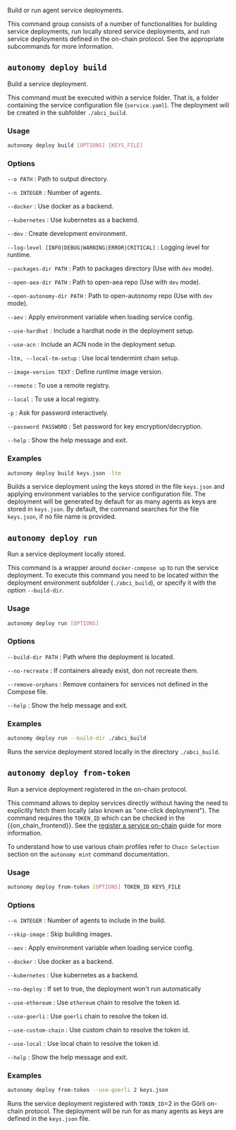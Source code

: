 Build or run agent service deployments.

This command group consists of a number of functionalities for building service deployments, run locally stored service deployments, and run service deployments defined in the on-chain protocol. See the appropriate subcommands for more information.


## `autonomy deploy build`

Build a service deployment.

This command must be executed within a service folder. That is, a folder containing the service configuration file (`service.yaml`). The deployment will be created in the subfolder `./abci_build`.

### Usage

```bash
autonomy deploy build [OPTIONS] [KEYS_FILE]
```

### Options

`--o PATH`
:   Path to output directory.

`--n INTEGER`
:   Number of agents.

`--docker`
:   Use docker as a backend.

`--kubernetes`
:   Use kubernetes as a backend.

`--dev`
:   Create development environment.

`--log-level [INFO|DEBUG|WARNING|ERROR|CRITICAL]`
:   Logging level for runtime.

`--packages-dir PATH`
:   Path to packages directory (Use with `dev` mode).

`--open-aea-dir PATH`
:   Path to open-aea repo (Use with `dev` mode).

`--open-autonomy-dir PATH`
:   Path to open-autonomy repo (Use with `dev` mode).

`--aev`
:   Apply environment variable when loading service config.

`--use-hardhat`
:   Include a hardhat node in the deployment setup.

`--use-acn`
:   Include an ACN node in the deployment setup.

`-ltm, --local-tm-setup`
:   Use local tendermint chain setup.

`--image-version TEXT`
:   Define runtime image version.

`--remote`
:   To use a remote registry.

`--local`
:   To use a local registry.

`-p`
:   Ask for password interactively.

`--password PASSWORD`
:   Set password for key encryption/decryption.

`--help`
:   Show the help message and exit.


### Examples
```bash
autonomy deploy build keys.json -ltm
```

Builds a service deployment using the keys stored in the file `keys.json` and applying environment variables to the service configuration file. The deployment will be generated by default for as many agents as keys are stored in `keys.json`. By default, the command searches for the file `keys.json`, if no file name is provided.


## `autonomy deploy run`

Run a service deployment locally stored.

This command is a wrapper around `docker-compose up` to run the service deployment. To execute this command you need to be located within the deployment environment subfolder (`./abci_build`), or specify it with the option `--build-dir`.

### Usage

```bash
autonomy deploy run [OPTIONS]
```

### Options

`--build-dir PATH`
:   Path where the deployment is located.

`--no-recreate`
:   If containers already exist, don not recreate them.

`--remove-orphans`
:   Remove containers for services not defined in the Compose file.

`--help`
:   Show the help message and exit.

### Examples
```bash
autonomy deploy run --build-dir ./abci_build
```

Runs the service deployment stored locally in the directory `./abci_build`.


## `autonomy deploy from-token`

Run a service deployment registered in the on-chain protocol.

This command allows to deploy services directly without having the need to explicitly fetch them locally (also known as "one-click deployment"). The command requires the `TOKEN_ID` which can be checked in the {{on_chain_frontend}}. See the [register a service on-chain](../../guides/register_packages_on_chain.md#register-a-service) guide for more information.

To understand how to use various chain profiles refer to `Chain Selection` section on the `autonomy mint` command documentation.

### Usage

```bash
autonomy deploy from-token [OPTIONS] TOKEN_ID KEYS_FILE
```

### Options

`--n INTEGER`
:   Number of agents to include in the build.

`--skip-image`
:   Skip building images.

`--aev`
:   Apply environment variable when loading service config.

`--docker`
:   Use docker as a backend.
  
`--kubernetes`
:   Use kubernetes as a backend.
  
`--no-deploy`
:   If set to true, the deployment won't run automatically

`--use-ethereum`
: Use `ethereum` chain to resolve the token id.

`--use-goerli`
: Use `goerli` chain to resolve the token id.

`--use-custom-chain`
: Use custom chain to resolve the token id.

`--use-local`
: Use local chain to resolve the token id.

`--help`
:   Show the help message and exit.


### Examples

```bash
autonomy deploy from-token --use-goerli 2 keys.json
```

Runs the service deployment registered with `TOKEN_ID`=2 in the Görli on-chain protocol. The deployment will be run for as many agents as keys are defined in the `keys.json` file. 
